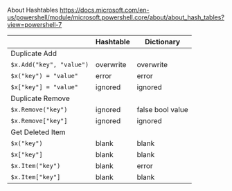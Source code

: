 

About Hashtables 
https://docs.microsoft.com/en-us/powershell/module/microsoft.powershell.core/about/about_hash_tables?view=powershell-7


| |Hashtable|Dictionary|
|---|---|---|
|Duplicate Add|||
|```$x.Add("key", "value")```|overwrite|overwrite|
|```$x("key") = "value"```|error|error|
|```$x["key"] = "value"```|ignored|ignored|
|Duplicate Remove|||
|```$x.Remove("key")```|ignored|false bool value|
|```$x.Remove["key"]```|ignored|ignored|
|Get Deleted Item|||
|```$x("key")```|blank|blank|
|```$x["key"]```|blank|blank|
|```$x.Item("key")```|blank|error|
|```$x.Item["key"]```|blank|blank|
